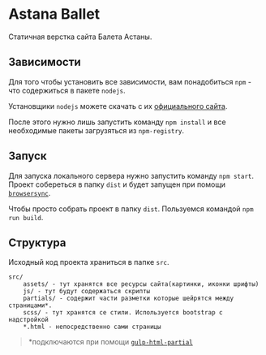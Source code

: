# Astana Ballet
Статичная верстка сайта Балета Астаны.

## Зависимости

Для того чтобы установить все зависимости, вам понадобиться 
`npm` - что содержиться в пакете `nodejs`.

Установщики `nodejs` можете скачать с их [официального сайта](https://nodejs.org/en/download/).

После этого нужно лишь запустить команду `npm install` и все необходимые пакеты загрузяться из `npm-registry`.

## Запуск

Для запуска локального сервера нужно запустить команду
`npm start`. Проект собереться в папку `dist` и будет запущен при помощи [`browsersync`](https://browsersync.io/).

Чтобы просто собрать проект в папку `dist`. Пользуемся командой `npm run build`.

## Структура

Исходный код проекта храниться в папке `src`.

```
src/
    assets/ - тут хранятся все ресурсы сайта(картинки, иконки шрифты)
    js/ - тут будут содержаться скрипты
    partials/ - содержит части разметки которые шейрятся между страницами*. 
    scss/ - тут хранятся се стили. Используется bootstrap с надстройкой
    *.html - непосредственно сами страницы
``` 
> *подключаются при помощи [`gulp-html-partial`](https://github.com/xkxd/gulp-html-partial)